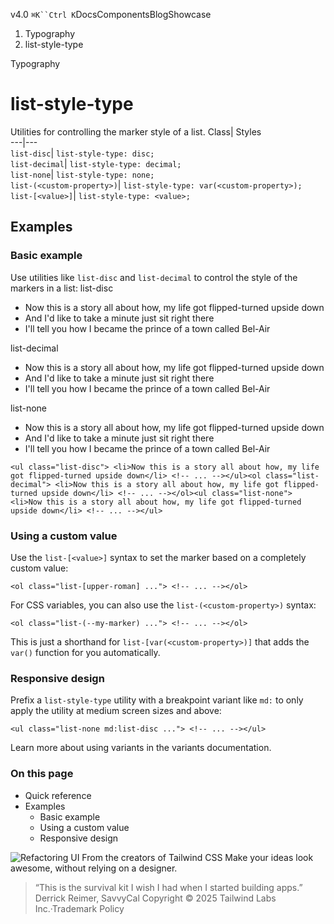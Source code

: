 v4.0
`⌘K``Ctrl K`DocsComponentsBlogShowcase
  1. Typography
  2. list-style-type


Typography
# list-style-type
Utilities for controlling the marker style of a list.
Class| Styles  
---|---  
`list-disc`| `list-style-type: disc;`  
`list-decimal`| `list-style-type: decimal;`  
`list-none`| `list-style-type: none;`  
`list-(<custom-property>)`| `list-style-type: var(<custom-property>);`  
`list-[<value>]`| `list-style-type: <value>;`  
## Examples
### Basic example
Use utilities like `list-disc` and `list-decimal` to control the style of the markers in a list:
list-disc
  * Now this is a story all about how, my life got flipped-turned upside down
  * And I'd like to take a minute just sit right there
  * I'll tell you how I became the prince of a town called Bel-Air


list-decimal
  * Now this is a story all about how, my life got flipped-turned upside down
  * And I'd like to take a minute just sit right there
  * I'll tell you how I became the prince of a town called Bel-Air


list-none
  * Now this is a story all about how, my life got flipped-turned upside down
  * And I'd like to take a minute just sit right there
  * I'll tell you how I became the prince of a town called Bel-Air


```
<ul class="list-disc"> <li>Now this is a story all about how, my life got flipped-turned upside down</li> <!-- ... --></ul><ol class="list-decimal"> <li>Now this is a story all about how, my life got flipped-turned upside down</li> <!-- ... --></ol><ul class="list-none"> <li>Now this is a story all about how, my life got flipped-turned upside down</li> <!-- ... --></ul>
```

### Using a custom value
Use the `list-[<value>]` syntax to set the marker based on a completely custom value:
```
<ol class="list-[upper-roman] ..."> <!-- ... --></ol>
```

For CSS variables, you can also use the `list-(<custom-property>)` syntax:
```
<ol class="list-(--my-marker) ..."> <!-- ... --></ol>
```

This is just a shorthand for `list-[var(<custom-property>)]` that adds the `var()` function for you automatically.
### Responsive design
Prefix a `list-style-type` utility with a breakpoint variant like `md:` to only apply the utility at medium screen sizes and above:
```
<ul class="list-none md:list-disc ..."> <!-- ... --></ul>
```

Learn more about using variants in the variants documentation.
### On this page
  * Quick reference
  * Examples
    * Basic example
    * Using a custom value
    * Responsive design


![Refactoring UI](https://tailwindcss.com/_next/image?url=%2F_next%2Fstatic%2Fmedia%2Fbook-promo.27d91093.png&w=256&q=75)
From the creators of Tailwind CSS
Make your ideas look awesome, without relying on a designer.
> “This is the survival kit I wish I had when I started building apps.”
> Derrick Reimer, SavvyCal
Copyright © 2025 Tailwind Labs Inc.·Trademark Policy

